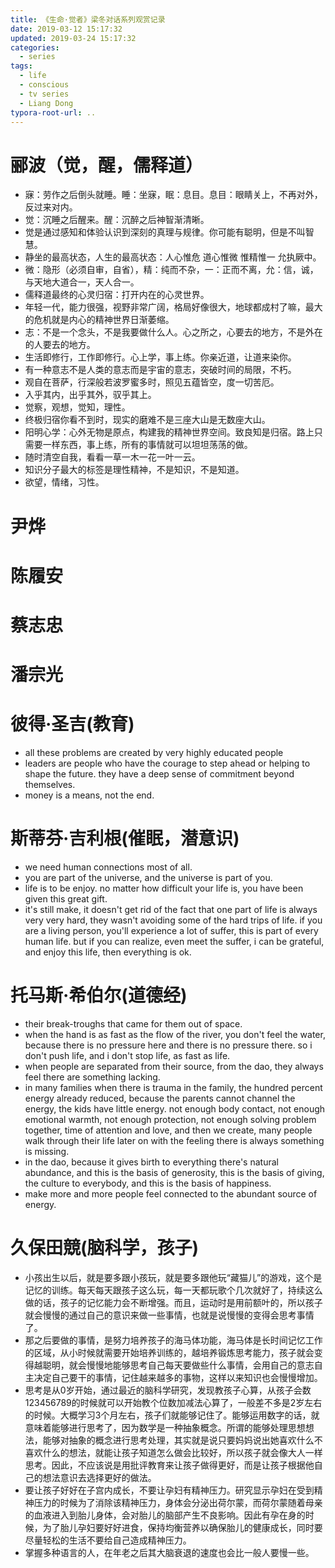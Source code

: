 ```yaml
---
title: 《生命·觉者》梁冬对话系列观赏记录
date: 2019-03-12 15:17:32
updated: 2019-03-24 15:17:32
categories:
  - series
tags:
  - life
  - conscious
  - tv series
  - Liang Dong
typora-root-url: ..
---
```


# 郦波（觉，醒，儒释道）

- 寐：劳作之后倒头就睡。睡：坐寐，眠：息目。息目：眼睛关上，不再对外，反过来对内。
- 觉：沉睡之后醒来。醒：沉醉之后神智渐清晰。
- 觉是通过感知和体验认识到深刻的真理与规律。你可能有聪明，但是不叫智慧。
- 静坐的最高状态，人生的最高状态：人心惟危 道心惟微 惟精惟一 允执厥中。
- 微：隐形（必须自审，自省），精：纯而不杂，一：正而不离，允：信，诚，与天地大道合一，天人合一。
- 儒释道最终的心灵归宿：打开内在的心灵世界。
- 年轻一代，能力很强，视野非常广阔，格局好像很大，地球都成村了嘛，最大的危机就是内心的精神世界日渐萎缩。<!-- more -->
- 志：不是一个念头，不是我要做什么人。心之所之，心要去的地方，不是外在的人要去的地方。
- 生活即修行，工作即修行。心上学，事上练。你亲近道，让道来染你。
- 有一种意志不是人类的意志而是宇宙的意志，突破时间的局限，不朽。
- 观自在菩萨，行深般若波罗蜜多时，照见五蕴皆空，度一切苦厄。
- 入乎其内，出乎其外，驭乎其上。
- 觉察，观想，觉知，理性。
- 终极归宿你看不到时，现实的磨难不是三座大山是无数座大山。
- 阳明心学：心外无物是原点，构建我的精神世界空间。致良知是归宿。路上只需要一样东西，事上练，所有的事情就可以坦坦荡荡的做。
- 随时清空自我，看看一草一木一花一叶一云。
- 知识分子最大的标签是理性精神，不是知识，不是知道。
- 欲望，情绪，习性。

# 尹烨

# 陈履安

# 蔡志忠

# 潘宗光

# 彼得·圣吉(教育)

- all these problems are created by very highly educated people
- leaders are people who have the courage to step ahead or helping to shape the future. they have a deep sense of commitment beyond themselves.
- money is a means, not the end.

# 斯蒂芬·吉利根(催眠，潜意识)

- we need human connections most of all.
- you are part of the universe, and the universe is part of you.
- life is to be enjoy. no matter how difficult your life is, you have been given this great gift.
- it's still make, it doesn't get rid of the fact that one part of life is always very very hard, they wasn't avoiding some of the hard trips of life. if you are a living person, you'll experience a lot of suffer, this is part of every human life. but if you can realize, even meet the suffer, i can be grateful, and enjoy this life, then everything is ok.

# 托马斯·希伯尔(道德经)

- their break-troughs that came for them out of space.
- when the hand is as fast as the flow of the river, you don't feel the water, because there is no pressure here and there is no pressure there. so i don't push life, and i don't stop life, as fast as life.
- when people are separated from their source, from the dao, they always feel there are something lacking.
- in many families when there is trauma in the family, the hundred percent energy already reduced, because the parents cannot channel the energy, the kids have little energy. not enough body contact, not enough emotional warmth, not enough protection, not enough solving problem together, time of attention and love, and then we create, many people walk through their life later on with the feeling there is always something is missing.
- in the dao, because it gives birth to everything there's natural abundance, and this is the basis of generosity, this is the basis of giving, the culture to everybody, and this is the basis of happiness.
- make more and more people feel connected to the abundant source of energy.

# 久保田競(脑科学，孩子)

- 小孩出生以后，就是要多跟小孩玩，就是要多跟他玩“藏猫儿”的游戏，这个是记忆的训练。每天每天跟孩子这么玩，每一天都玩歌个几次就好了，持续这么做的话，孩子的记忆能力会不断增强。而且，运动时是用前额叶的，所以孩子就会慢慢的通过自己的意识来做一些事情，也就是说慢慢的变得会思考事情了。
- 那之后要做的事情，是努力培养孩子的海马体功能，海马体是长时间记忆工作的区域，从小时候就需要开始培养训练的，越培养锻炼思考能力，孩子就会变得越聪明，就会慢慢地能够思考自己每天要做些什么事情，会用自己的意志自主决定自己要干的事情，记住越来越多的事物，这样以来知识也会慢慢增加。
- 思考是从0岁开始，通过最近的脑科学研究，发现教孩子心算，从孩子会数123456789的时候就可以开始教个位数加减法心算了，一般差不多是2岁左右的时候。大概学习3个月左右，孩子们就能够记住了。能够运用数字的话，就意味着能够进行思考了，因为数学是一种抽象概念。所谓的能够处理思想想法，能够对抽象的概念进行思考处理，其实就是说只要妈妈说出她喜欢什么不喜欢什么的想法，就能让孩子知道怎么做会比较好，所以孩子就会像大人一样思考。因此，不应该说是用批评教育来让孩子做得更好，而是让孩子根据他自己的想法意识去选择更好的做法。
- 要让孩子好好在子宫内成长，不要让孕妇有精神压力。研究显示孕妇在受到精神压力的时候为了消除该精神压力，身体会分泌出荷尔蒙，而荷尔蒙随着母亲的血液进入到胎儿身体，会对胎儿的脑部产生不良影响。因此有孕在身的时候，为了胎儿孕妇要好好进食，保持均衡营养以确保胎儿的健康成长，同时要尽量轻松的生活不要给自己造成精神压力。
- 掌握多种语言的人，在年老之后其大脑衰退的速度也会比一般人要慢一些。
